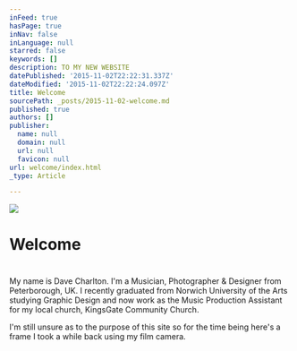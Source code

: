 ```yaml
---
inFeed: true
hasPage: true
inNav: false
inLanguage: null
starred: false
keywords: []
description: TO MY NEW WEBSITE
datePublished: '2015-11-02T22:22:31.337Z'
dateModified: '2015-11-02T22:22:24.097Z'
title: Welcome
sourcePath: _posts/2015-11-02-welcome.md
published: true
authors: []
publisher:
  name: null
  domain: null
  url: null
  favicon: null
url: welcome/index.html
_type: Article

---
```

![](https://the-grid-user-content.s3-us-west-2.amazonaws.com/e29b5500-bc41-4d45-9f31-dbec11ac7457.JPG)

# Welcome

# 

# 

My name is Dave Charlton. I'm a Musician, Photographer & Designer from Peterborough, UK. I recently graduated from Norwich University of the Arts studying Graphic Design and now work as the Music Production Assistant for my local church, KingsGate Community Church.

I'm still unsure as to the purpose of this site so for the time being here's a frame I took a while back using my film camera.